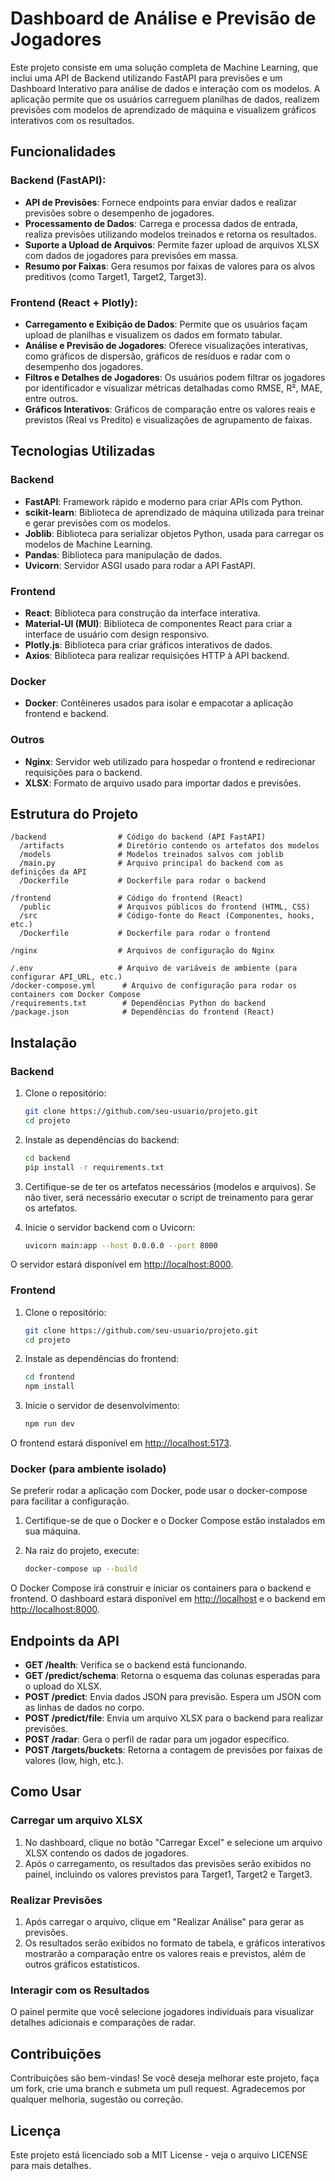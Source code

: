 # Dashboard de Análise e Previsão de Jogadores

Este projeto consiste em uma solução completa de Machine Learning, que inclui uma API de Backend utilizando FastAPI para previsões e um Dashboard Interativo para análise de dados e interação com os modelos. A aplicação permite que os usuários carreguem planilhas de dados, realizem previsões com modelos de aprendizado de máquina e visualizem gráficos interativos com os resultados.

## Funcionalidades

### Backend (FastAPI):

- **API de Previsões**: Fornece endpoints para enviar dados e realizar previsões sobre o desempenho de jogadores.
- **Processamento de Dados**: Carrega e processa dados de entrada, realiza previsões utilizando modelos treinados e retorna os resultados.
- **Suporte a Upload de Arquivos**: Permite fazer upload de arquivos XLSX com dados de jogadores para previsões em massa.
- **Resumo por Faixas**: Gera resumos por faixas de valores para os alvos preditivos (como Target1, Target2, Target3).

### Frontend (React + Plotly):

- **Carregamento e Exibição de Dados**: Permite que os usuários façam upload de planilhas e visualizem os dados em formato tabular.
- **Análise e Previsão de Jogadores**: Oferece visualizações interativas, como gráficos de dispersão, gráficos de resíduos e radar com o desempenho dos jogadores.
- **Filtros e Detalhes de Jogadores**: Os usuários podem filtrar os jogadores por identificador e visualizar métricas detalhadas como RMSE, R², MAE, entre outros.
- **Gráficos Interativos**: Gráficos de comparação entre os valores reais e previstos (Real vs Predito) e visualizações de agrupamento de faixas.

## Tecnologias Utilizadas

### Backend
- **FastAPI**: Framework rápido e moderno para criar APIs com Python.
- **scikit-learn**: Biblioteca de aprendizado de máquina utilizada para treinar e gerar previsões com os modelos.
- **Joblib**: Biblioteca para serializar objetos Python, usada para carregar os modelos de Machine Learning.
- **Pandas**: Biblioteca para manipulação de dados.
- **Uvicorn**: Servidor ASGI usado para rodar a API FastAPI.

### Frontend
- **React**: Biblioteca para construção da interface interativa.
- **Material-UI (MUI)**: Biblioteca de componentes React para criar a interface de usuário com design responsivo.
- **Plotly.js**: Biblioteca para criar gráficos interativos de dados.
- **Axios**: Biblioteca para realizar requisições HTTP à API backend.

### Docker
- **Docker**: Contêineres usados para isolar e empacotar a aplicação frontend e backend.

### Outros
- **Nginx**: Servidor web utilizado para hospedar o frontend e redirecionar requisições para o backend.
- **XLSX**: Formato de arquivo usado para importar dados e previsões.

## Estrutura do Projeto
```
/backend                # Código do backend (API FastAPI)
  /artifacts            # Diretório contendo os artefatos dos modelos
  /models               # Modelos treinados salvos com joblib
  /main.py              # Arquivo principal do backend com as definições da API
  /Dockerfile           # Dockerfile para rodar o backend

/frontend               # Código do frontend (React)
  /public               # Arquivos públicos do frontend (HTML, CSS)
  /src                  # Código-fonte do React (Componentes, hooks, etc.)
  /Dockerfile           # Dockerfile para rodar o frontend

/nginx                  # Arquivos de configuração do Nginx

/.env                   # Arquivo de variáveis de ambiente (para configurar API_URL, etc.)
/docker-compose.yml      # Arquivo de configuração para rodar os containers com Docker Compose
/requirements.txt        # Dependências Python do backend
/package.json            # Dependências do frontend (React)
```

## Instalação

### Backend

1. Clone o repositório:
    ```bash
    git clone https://github.com/seu-usuario/projeto.git
    cd projeto
    ```

2. Instale as dependências do backend:
    ```bash
    cd backend
    pip install -r requirements.txt
    ```

3. Certifique-se de ter os artefatos necessários (modelos e arquivos). Se não tiver, será necessário executar o script de treinamento para gerar os artefatos.

4. Inicie o servidor backend com o Uvicorn:
    ```bash
    uvicorn main:app --host 0.0.0.0 --port 8000
    ```

O servidor estará disponível em [http://localhost:8000](http://localhost:8000).

### Frontend

1. Clone o repositório:
    ```bash
    git clone https://github.com/seu-usuario/projeto.git
    cd projeto
    ```

2. Instale as dependências do frontend:
    ```bash
    cd frontend
    npm install
    ```

3. Inicie o servidor de desenvolvimento:
    ```bash
    npm run dev
    ```

O frontend estará disponível em [http://localhost:5173](http://localhost:5173).

### Docker (para ambiente isolado)

Se preferir rodar a aplicação com Docker, pode usar o docker-compose para facilitar a configuração.

1. Certifique-se de que o Docker e o Docker Compose estão instalados em sua máquina.

2. Na raiz do projeto, execute:
    ```bash
    docker-compose up --build
    ```

O Docker Compose irá construir e iniciar os containers para o backend e frontend. O dashboard estará disponível em [http://localhost](http://localhost) e o backend em [http://localhost:8000](http://localhost:8000).

## Endpoints da API

- **GET /health**: Verifica se o backend está funcionando.
- **GET /predict/schema**: Retorna o esquema das colunas esperadas para o upload do XLSX.
- **POST /predict**: Envia dados JSON para previsão. Espera um JSON com as linhas de dados no corpo.
- **POST /predict/file**: Envia um arquivo XLSX para o backend para realizar previsões.
- **POST /radar**: Gera o perfil de radar para um jogador específico.
- **POST /targets/buckets**: Retorna a contagem de previsões por faixas de valores (low, high, etc.).

## Como Usar

### Carregar um arquivo XLSX

1. No dashboard, clique no botão "Carregar Excel" e selecione um arquivo XLSX contendo os dados de jogadores.
2. Após o carregamento, os resultados das previsões serão exibidos no painel, incluindo os valores previstos para Target1, Target2 e Target3.

### Realizar Previsões

1. Após carregar o arquivo, clique em "Realizar Análise" para gerar as previsões.
2. Os resultados serão exibidos no formato de tabela, e gráficos interativos mostrarão a comparação entre os valores reais e previstos, além de outros gráficos estatísticos.

### Interagir com os Resultados

O painel permite que você selecione jogadores individuais para visualizar detalhes adicionais e comparações de radar.

## Contribuições

Contribuições são bem-vindas! Se você deseja melhorar este projeto, faça um fork, crie uma branch e submeta um pull request. Agradecemos por qualquer melhoria, sugestão ou correção.

## Licença

Este projeto está licenciado sob a MIT License - veja o arquivo LICENSE para mais detalhes.
